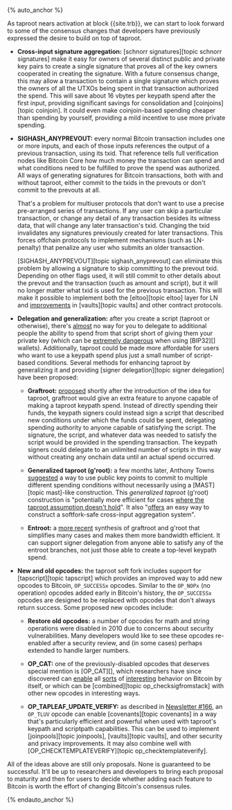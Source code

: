 {% auto_anchor %}

As taproot nears activation at block {{site.trb}}, we can start to look
forward to some of the consensus changes that developers have previously
expressed the desire to build on top of taproot.

- **Cross-input signature aggregation:** [schnorr signatures][topic schnorr
  signatures] make it easy for
  owners of several distinct public and private
  key pairs to create a single signature that proves all of the key
  owners cooperated in creating the signature.
    With a future consensus change, this may allow a transaction to
    contain a single signature which proves the owners of all the UTXOs
    being spent in that transaction authorized the spend.
    This will save about 16 vbytes per keypath spend after the first
    input, providing significant savings for consolidation and
    [coinjoins][topic coinjoin].  It could even make coinjoin-based
    spending cheaper than spending by yourself, providing a mild
    incentive to use more private spending.

- **SIGHASH_ANYPREVOUT:** every normal Bitcoin transaction includes one
  or more inputs, and each of those inputs references the output of a previous
  transaction, using its txid.  That reference tells full verification nodes like
  Bitcoin Core how much money the transaction can spend and what
  conditions need to be fulfilled to prove the spend was authorized.
  All ways of generating
  signatures for Bitcoin transactions, both with and without taproot,
  either commit to the txids in the prevouts or don't commit to the
  prevouts at all.

    That's a problem for multiuser protocols that don't want to use a
    precise pre-arranged series of transactions.  If any user can skip a
    particular transaction, or change any detail of any transaction
    besides its witness data, that will change any later transaction's
    txid.  Changing the txid invalidates any signatures previously
    created for later transactions.  This forces offchain protocols to
    implement mechanisms (such as LN-penalty) that penalize any user who
    submits an older transaction.

    [SIGHASH_ANYPREVOUT][topic sighash_anyprevout] can eliminate this
    problem by allowing a signature to skip committing to the prevout
    txid.  Depending on other flags used, it will still commit to other
    details about the prevout and the transaction (such as amount and
    script), but it will no longer matter what txid is used for the
    previous transaction.  This will make it possible to implement both the
    [eltoo][topic eltoo] layer for LN and
    [improvements][p4tr vaults] in [vaults][topic vaults] and other
    contract protocols.

- **Delegation and generalization:** after you create a script (taproot
  or otherwise), there's [almost][rubin delegation] no way for you to
  delegate to additional people the ability to spend from that script
  short of giving them your private key (which can be [extremely
  dangerous][bip32 reverse derivation] when using [BIP32][] wallets).  Additionally, taproot could
  be made more affordable for users who want to use a keypath spend plus
  just a small number of script-based conditions.  Several methods for
  enhancing taproot by generalizing it and providing [signer
  delegation][topic signer delegation] have been proposed:

    - **Graftroot:** [proposed][maxwell graftroot] shortly after the
      introduction of the idea for taproot, graftroot would give an
      extra feature to anyone capable of making a taproot keypath
      spend.  Instead of directly spending their funds, the keypath
      signers could instead sign a script that described new conditions
      under which the funds could be spent, delegating spending
      authority to anyone capable of satisfying the script.  The
      signature, the script, and whatever data was needed to satisfy the
      script would be provided in the spending transaction.  The keypath
      signers could delegate to an unlimited number of scripts in this
      way without creating any onchain data until an actual spend
      occurred.

    - **Generalized taproot (g'root):** a few months later, Anthony
      Towns [suggested][towns groot] a way to use public key points to
      commit to multiple different spending conditions without
      necessarily using a [MAST][topic mast]-like construction.  This
      *generalized taproot* (g'root) construction is "potentially more
      efficient for cases [where the taproot assumption doesn't
      hold][p4tr taproot assumption]".  It also "[offers][sipa groot
      agg] an easy way to construct a softfork-safe cross-input
      aggregation system".

    - **Entroot:** a [more recent][wuille entroot] synthesis of
      graftroot and g'root that simplifies many cases and makes them more
      bandwidth efficient.  It can support signer delegation from anyone
      able to satisfy any of the entroot branches, not just those able
      to create a top-level keypath spend.

- **New and old opcodes:** the taproot soft fork includes support for
  [tapscript][topic tapscript] which provides an improved way to add new
  opcodes to Bitcoin, `OP_SUCCESSx` opcodes.  Similar to the `OP_NOPx` (no
  operation) opcodes added early in Bitcoin's history, the `OP_SUCCESSx`
  opcodes are designed to be replaced with opcodes that don't always
  return success.  Some proposed new opcodes include:

    - **Restore old opcodes:** a number of opcodes for math and string
      operations were disabled in 2010 due to concerns about security
      vulnerabilities.  Many developers would like to see these opcodes
      re-enabled after a security review, and (in some cases) perhaps
      extended to handle larger numbers.

    - **OP_CAT:** one of the previously-disabled opcodes that deserves
      special mention is [OP_CAT][], which researchers
      have since discovered can [enable][keytrees] all [sorts][rubin
      pqc] of [interesting][poelstra cat] behavior on Bitcoin by itself,
      or which can be [combined][topic op_checksigfromstack] with other
      new opcodes in interesting ways.

    - **OP_TAPLEAF_UPDATE_VERIFY:** as described in [Newsletter #166][news166 tluv],
      an `OP_TLUV` opcode can enable [covenants][topic covenants] in a way that's
      particularly efficient and powerful when used with taproot's
      keypath and scriptpath capabilities.  This can be used to
      implement [joinpools][topic joinpools], [vaults][topic vaults], and other security
      and privacy improvements.  It may also combine well with
      [OP_CHECKTEMPLATEVERIFY][topic op_checktemplateverify].

All of the ideas above are still only proposals.  None is guaranteed to
be successful.  It'll be up to researchers and developers to bring each
proposal to maturity and then for users to decide whether adding each
feature to Bitcoin is worth the effort of changing Bitcoin's consensus
rules.

{% endauto_anchor %}

[news166 tluv]: /en/newsletters/2021/09/15/#covenant-opcode-proposal
[wuille entroot]: https://gist.github.com/sipa/ca1502f8465d0d5032d9dd2465f32603
[towns groot]: https://lists.linuxfoundation.org/pipermail/bitcoin-dev/2018-July/016249.html
[maxwell graftroot]: https://lists.linuxfoundation.org/pipermail/bitcoin-dev/2018-February/015700.html
[p4tr multisignatures]: /en/preparing-for-taproot/#multisignature-overview
[p4tr vaults]: /en/preparing-for-taproot/#vaults-with-taproot
[rubin delegation]: /en/newsletters/2021/03/24/#signing-delegation-under-existing-consensus-rules
[p4tr taproot assumption]: /en/preparing-for-taproot/#is-cooperation-always-an-option
[keytrees]: https://blockstream.com/2015/08/24/en-treesignatures/#h.2lysjsnoo7jd
[rubin pqc]: https://rubin.io/blog/2021/07/06/quantum-bitcoin/
[poelstra cat]: https://www.wpsoftware.net/andrew/blog/cat-and-schnorr-tricks-i.html
[bip32 reverse derivation]: https://github.com/bitcoin/bips/blob/master/bip-0032.mediawiki#implications
[sipa groot agg]: https://lists.linuxfoundation.org/pipermail/bitcoin-dev/2018-October/016461.html
